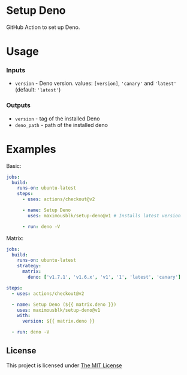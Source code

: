 # Setup Deno

GitHub Action to set up Deno.

# Usage

### Inputs

- `version` - Deno version. values: `[version]`, `'canary'` and `'latest'` (default: `'latest'`)

### Outputs

- `version` - tag of the installed Deno
- `deno_path` - path of the installed deno

# Examples

Basic:

```yml
jobs:
  build:
    runs-on: ubuntu-latest
    steps:
      - uses: actions/checkout@v2

      - name: Setup Deno
        uses: maximousblk/setup-deno@v1 # Installs latest version

      - run: deno -V
```

Matrix:

```yaml
jobs:
  build:
    runs-on: ubuntu-latest
    strategy:
      matrix:
        deno: ['v1.7.1', 'v1.6.x', 'v1', '1', 'latest', 'canary']

steps:
  - uses: actions/checkout@v2

  - name: Setup Deno (${{ matrix.deno }})
    uses: maximousblk/setup-deno@v1
    with:
      version: ${{ matrix.deno }}

  - run: deno -V
```

## License

This project is licensed under [The MIT License](./LICENSE)
